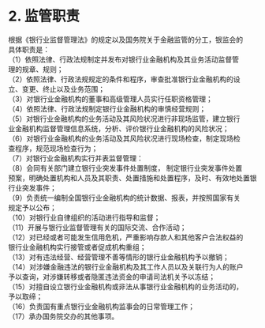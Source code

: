 # 2. 监管职责

根据《银行业监督管理法》的规定以及国务院关于金融监管的分工，银监会的<br />
    具体职责是：<br />
    （1）依照法律、行政法规制定并发布对银行业金融机构及其业务活动监督管<br />
    理的规章、规则；<br />
    （2）依照法律、行政法规规定的条件和程序，审查批准银行业金融机构的设<br />
    立、变更、终止以及业务范围；<br />
    （3）对银行业金融机构的董事和高级管理人员实行任职资格管理；<br />
    （4）依照法律、行政法规制定银行业金融机构的审慎经营规则；<br />
    （5）对银行业金融机构的业务活动及其风险状况进行非现场监管，建立银行<br />
    业金融机构监督管理信息系统，分析、评价银行业金融机构的风险状况；<br />
    （6）对银行业金融机构的业务活动及其风险状况进行现场检查，制定现场检<br />
    查程序，规范现场检查行为；<br />
    （7）对银行业金融机构实行并表监督管理：<br />
    （8）会同有关部门建立银行业突发事件处置制度， 制定银行业突发事件处置<br />
    预案，明确处置机构和人员及其职责、处置措施和处置程序，及时、有效地处置银<br />
    行业突发事件；<br />
    （9）负责统一编制全国银行业金融机构的统计数据、报表，并按照国家有关<br />
    规定予以公布；<br />
    （10）对银行业自律组织的活动进行指导和监督；<br />
    （11）开展与银行业监督管理有关的国际交流、合作活动；<br />
    （12）对已经或者可能发生信用危机，严重影响存款人和其他客户合法权益的<br />
    银行业金融机构实行接管或者促成机构重组；<br />
    （13）对有违法经营、经营管理不善等情形的银行业金融机构予以撤销；<br />
    （14）对涉嫌金融违法的银行业金融机构及其工作人员以及关联行为人的账户<br />
    予以查询，对涉嫌转移或者隐匿违法资金的申请司法机关予以冻结；<br />
    （15）对擅自设立银行业金融机构或非法从事银行业金融机构的业务活动的，<br />
    予以取缔；<br />
    （16）负责国有重点银行业金融机构监事会的日常管理工作；<br />
  （17）承办国务院交办的其他事项。